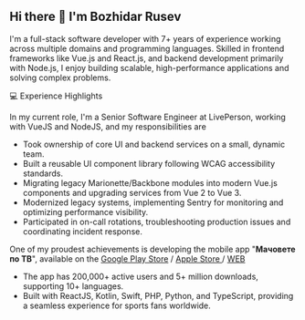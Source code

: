 ## Hi there 👋 I'm Bozhidar Rusev

I'm a full-stack software developer with 7+ years of experience working across multiple domains and programming languages. Skilled in frontend frameworks like Vue.js and React.js, and backend development primarily with Node.js, I enjoy building scalable, high-performance applications and solving complex problems.

💻 Experience Highlights

In my current role, I'm a Senior Software Engineer at LivePerson, working with VueJS and NodeJS, and my responsibilities are
 - Took ownership of core UI and backend services on a small, dynamic team.
 - Built a reusable UI component library following WCAG accessibility standards.
 - Migrating legacy Marionette/Backbone modules into modern Vue.js components and upgrading services from Vue 2 to Vue 3.
 - Modernized legacy systems, implementing Sentry for monitoring and optimizing performance visibility.
 - Participated in on-call rotations, troubleshooting production issues and coordinating incident response.

One of my proudest achievements is developing the mobile app "**Мачовете по ТВ**", available on the <a href="https://play.google.com/store/apps/details?id=com.mfutbg.app&hl=bg">Google Play Store</a> / <a href="">Apple Store </a> / <a href="https://www.telefootball.net/BG/tvs"> WEB </a>
 - The app has 200,000+ active users and 5+ million downloads, supporting 10+ languages.
 - Built with ReactJS, Kotlin, Swift, PHP, Python, and TypeScript, providing a seamless experience for sports fans worldwide.

